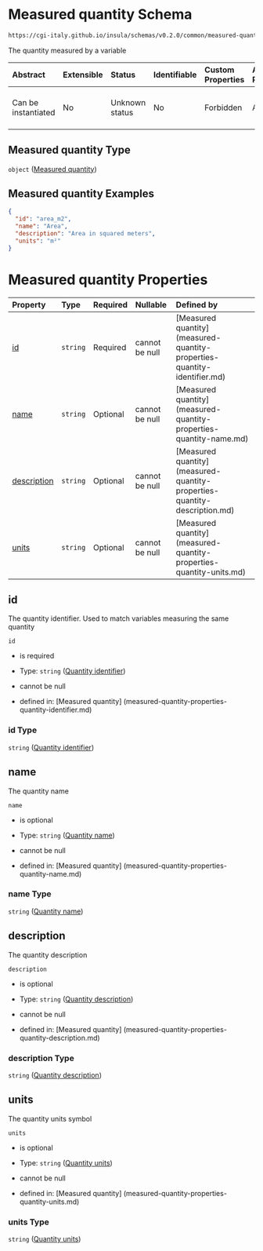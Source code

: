 # Measured quantity Schema

```txt
https://cgi-italy.github.io/insula/schemas/v0.2.0/common/measured-quantity.schema.json
```

The quantity measured by a variable

| Abstract            | Extensible | Status         | Identifiable | Custom Properties | Additional Properties | Access Restrictions | Defined In                                                                                           |
| :------------------ | :--------- | :------------- | :----------- | :---------------- | :-------------------- | :------------------ | :--------------------------------------------------------------------------------------------------- |
| Can be instantiated | No         | Unknown status | No           | Forbidden         | Allowed               | none                | [measured-quantity.schema.json] (schemas/common/measured-quantity.schema.json) |

## Measured quantity Type

`object` ([Measured quantity](measured-quantity.md))

## Measured quantity Examples

```json
{
  "id": "area_m2",
  "name": "Area",
  "description": "Area in squared meters",
  "units": "m²"
}
```

# Measured quantity Properties

| Property                    | Type     | Required | Nullable       | Defined by                                                                                                                                                                                 |
| :-------------------------- | :------- | :------- | :------------- | :----------------------------------------------------------------------------------------------------------------------------------------------------------------------------------------- |
| [id](#id)                   | `string` | Required | cannot be null | [Measured quantity] (measured-quantity-properties-quantity-identifier.md)           |
| [name](#name)               | `string` | Optional | cannot be null | [Measured quantity] (measured-quantity-properties-quantity-name.md)               |
| [description](#description) | `string` | Optional | cannot be null | [Measured quantity] (measured-quantity-properties-quantity-description.md) |
| [units](#units)             | `string` | Optional | cannot be null | [Measured quantity] (measured-quantity-properties-quantity-units.md)             |

## id

The quantity identifier. Used to match variables measuring the same quantity

`id`

* is required

* Type: `string` ([Quantity identifier](measured-quantity-properties-quantity-identifier.md))

* cannot be null

* defined in: [Measured quantity] (measured-quantity-properties-quantity-identifier.md)

### id Type

`string` ([Quantity identifier](measured-quantity-properties-quantity-identifier.md))

## name

The quantity name

`name`

* is optional

* Type: `string` ([Quantity name](measured-quantity-properties-quantity-name.md))

* cannot be null

* defined in: [Measured quantity] (measured-quantity-properties-quantity-name.md)

### name Type

`string` ([Quantity name](measured-quantity-properties-quantity-name.md))

## description

The quantity description

`description`

* is optional

* Type: `string` ([Quantity description](measured-quantity-properties-quantity-description.md))

* cannot be null

* defined in: [Measured quantity] (measured-quantity-properties-quantity-description.md)

### description Type

`string` ([Quantity description](measured-quantity-properties-quantity-description.md))

## units

The quantity units symbol

`units`

* is optional

* Type: `string` ([Quantity units](measured-quantity-properties-quantity-units.md))

* cannot be null

* defined in: [Measured quantity] (measured-quantity-properties-quantity-units.md)

### units Type

`string` ([Quantity units](measured-quantity-properties-quantity-units.md))

